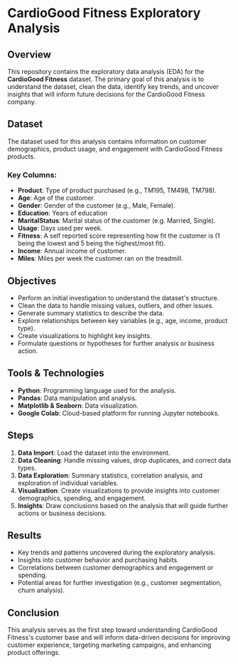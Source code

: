 # CardioGood Fitness Exploratory Analysis

## Overview

This repository contains the exploratory data analysis (EDA) for the **CardioGood Fitness** dataset. The primary goal of this analysis is to understand the dataset, clean the data, identify key trends, and uncover insights that will inform future decisions for the CardioGood Fitness company.

## Dataset

The dataset used for this analysis contains information on customer demographics, product usage, and engagement with CardioGood Fitness products.

### Key Columns:
- **Product**: Type of product purchased (e.g., TM195, TM498, TM798).
- **Age**: Age of the customer.
- **Gender**: Gender of the customer (e.g., Male, Female).
- **Education**: Years of education 
- **MaritalStatus**: Marital status of the customer (e.g. Married, Single).
- **Usage**: Days used per week.
- **Fitness**: A self reported score representing how fit the customer is (1 being the lowest and 5 being the highest/most fit).
- **Income**: Annual income of customer.
- **Miles**: Miles per week the customer ran on the treadmill. 

## Objectives

- Perform an initial investigation to understand the dataset's structure.
- Clean the data to handle missing values, outliers, and other issues.
- Generate summary statistics to describe the data.
- Explore relationships between key variables (e.g., age, income, product type).
- Create visualizations to highlight key insights.
- Formulate questions or hypotheses for further analysis or business action.

## Tools & Technologies

- **Python**: Programming language used for the analysis.
- **Pandas**: Data manipulation and analysis.
- **Matplotlib & Seaborn**: Data visualization.
- **Google Colab**: Cloud-based platform for running Jupyter notebooks.

## Steps

1. **Data Import**: Load the dataset into the environment.
2. **Data Cleaning**: Handle missing values, drop duplicates, and correct data types.
3. **Data Exploration**: Summary statistics, correlation analysis, and exploration of individual variables.
4. **Visualization**: Create visualizations to provide insights into customer demographics, spending, and engagement.
5. **Insights**: Draw conclusions based on the analysis that will guide further actions or business decisions.

## Results

- Key trends and patterns uncovered during the exploratory analysis.
- Insights into customer behavior and purchasing habits.
- Correlations between customer demographics and engagement or spending.
- Potential areas for further investigation (e.g., customer segmentation, churn analysis).

## Conclusion

This analysis serves as the first step toward understanding CardioGood Fitness's customer base and will inform data-driven decisions for improving customer experience, targeting marketing campaigns, and enhancing product offerings.

